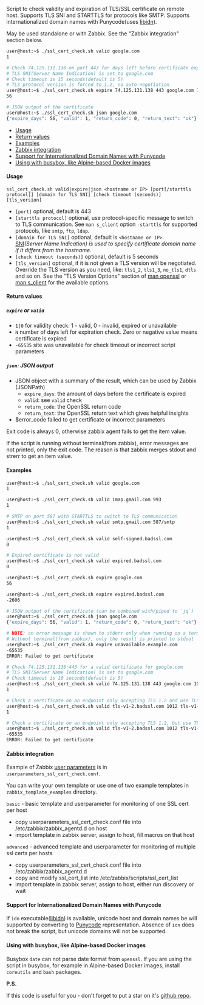 Script to check validity and expiration of TLS/SSL certificate on remote host. Supports TLS SNI and STARTTLS for protocols like SMTP. Supports internationalized domain names with Punycode(uses [libidn](https://www.gnu.org/software/libidn/)).

May be used standalone or with Zabbix. See the "Zabbix integration" section below.


```bash
user@host:~$ ./ssl_cert_check.sh valid google.com
1

# Check 74.125.131.138 on port 443 for days left before certificate expiration
# TLS SNI(Server Name Indication) is set to google.com
# Check timeout is 15 seconds(default is 5)
# TLS protocol version is forced to 1.2, no auto-negotiation
user@host:~$ ./ssl_cert_check.sh expire 74.125.131.138 443 google.com 15 tls1_2
56

# JSON output of the certificate
user@host:~$ ./ssl_cert_check.sh json google.com
{"expire_days": 56, "valid": 1, "return_code": 0, "return_text": "ok"}

```

- [Usage](#usage)
- [Return values](#return-values)
- [Examples](#examples)
- [Zabbix integration](#zabbix-integration)
- [Support for Internationalized Domain Names with Punycode](#support-for-internationalized-domain-names-with-punycode)
- [Using with busybox, like Alpine-based Docker images](#using-with-busybox-like-alpine-based-docker-images)

#### Usage

`ssl_cert_check.sh valid|expire|json <hostname or IP> [port[/starttls protocol]] [domain for TLS SNI] [check timeout (seconds)] [tls_version]`

* `[port]` optional, default is 443
* `[starttls protocol]` optional, use protocol-specific message to switch to TLS communication. See `man s_client` option `-starttls` for supported protocols, like `smtp`, `ftp`, `ldap`.
* `[domain for TLS SNI]` optional, default is `<hostname or IP>`.  
[SNI](https://en.wikipedia.org/wiki/Server_Name_Indication)*(Server Name Indication) is used to specify certificate domain name if it differs from the hostname.*
* `[check timeout (seconds)]` optional, default is 5 seconds
* `[tls_version]` optional, if it is not given a TLS version will be negotiated. Override the TLS version as you need, like: `tls1_2`, `tls1_3`, `no_tls1`, `dtls` and so on. See the "TLS Version Options" section of [man openssl](https://www.openssl.org/docs/man3.0/man1/openssl.html) or [man s_client](https://www.openssl.org/docs/man3.0/man1/s_client.html) for the available options.

#### Return values

##### `expire` or `valid`
* `1|0`  for validity check: 1 - valid, 0 - invalid, expired or unavailable
* `N`  number of days left for expiration check. Zero or negative value means certificate is expired
* `-65535`  site was unavailable for check timeout or incorrect script parameters

##### `json`: JSON output
* JSON object with a summary of the result, which can be used by Zabbix (JSONPath)
	* `expire_days`: the amount of days before the certificate is expired
	* `valid`: see `valid` check
	* `return_code`: the OpenSSL return code
	* `return_text`: the OpenSSL return text which gives helpful insights
* $error_code	failed to get certificate or incorrect parameters

Exit code is always 0, otherwise zabbix agent fails to get the item value.

If the script is running without terminal(from zabbix), error messages are not printed, only the exit code. The reason is that zabbix merges stdout and strerr to get an item value.

#### Examples

```bash
user@host:~$ ./ssl_cert_check.sh valid google.com
1

user@host:~$ ./ssl_cert_check.sh valid imap.gmail.com 993
1

# SMTP on port 587 with STARTTLS to switch to TLS communication
user@host:~$ ./ssl_cert_check.sh valid smtp.gmail.com 587/smtp
1

user@host:~$ ./ssl_cert_check.sh valid self-signed.badssl.com
0

# Expired certificate is not valid
user@host:~$ ./ssl_cert_check.sh valid expired.badssl.com
0

user@host:~$ ./ssl_cert_check.sh expire google.com
56

user@host:~$ ./ssl_cert_check.sh expire expired.badssl.com
-2606

# JSON output of the certificate (can be combined with/piped to `jq`)
user@host:~$ ./ssl_cert_check.sh json google.com
{"expire_days": 56, "valid": 1, "return_code": 0, "return_text": "ok"}

# NOTE: an error message is shown to stderr only when running on a terminal
# Without terminal(from zabbix), only the result is printed to stdout
user@host:~$ ./ssl_cert_check.sh expire unavailable.example.com
-65535
ERROR: Failed to get certificate

# Check 74.125.131.138:443 for a valid certificate for google.com
# TLS SNI(Server Name Indication) is set to google.com
# Check timeout is 10 seconds(default is 5)
user@host:~$ ./ssl_cert_check.sh valid 74.125.131.138 443 google.com 10
1

# Check a certificate on an endpoint only accepting TLS 1.2 and use TLS 1.2, which is valid.
user@host:~$ ./ssl_cert_check.sh valid tls-v1-2.badssl.com 1012 tls-v1-2.badssl.com 10 tls1_2
1

# Check a certificate on an endpoint only accepting TLS 1.2, but use TLS 1.1, which is invalid.
user@host:~$ ./ssl_cert_check.sh valid tls-v1-2.badssl.com 1012 tls-v1-2.badssl.com 10 tls1_1
-65535
ERROR: Failed to get certificate
```

#### Zabbix integration

Example of Zabbix [user parameters](https://www.zabbix.com/documentation/current/manual/config/items/userparameters) is in `userparameters_ssl_cert_check.conf`.

You can write your own template or use one of two example templates in `zabbix_template_examples` directory.

`basic` - basic template and userparameter for monitoring of one SSL cert per host

* copy userparameters_ssl_cert_check.conf file into /etc/zabbix/zabbix_agentd.d on host
* import template in zabbix server, assign to host, fill macros on that host

`advanced` - advanced template and userparameter for monitoring of multiple ssl certs per hosts

* copy userparameters_ssl_cert_check.conf file into /etc/zabbix/zabbix_agentd.d
* copy and modify ssl_cert_list into /etc/zabbix/scripts/ssl_cert_list
* import template in zabbix server, assign to host, either run discovery or wait

#### Support for Internationalized Domain Names with Punycode

If `idn` executable([libidn](https://www.gnu.org/software/libidn/)) is available, unicode host and domain names be will supported by converting to [Punycode](https://en.wikipedia.org/wiki/Punycode) representation. Absence of `idn` does not break the script, but unicode domains will not be supported.

#### Using with busybox, like Alpine-based Docker images

Busybox `date` can not parse date format from `openssl`. If you are using the script in busybox, for example in Alpine-based Docker images, install `coreutils` and `bash` packages.

**P.S.**

If this code is useful for you - don't forget to put a star on it's [github repo](https://github.com/selivan/https-ssl-cert-check-zabbix).

